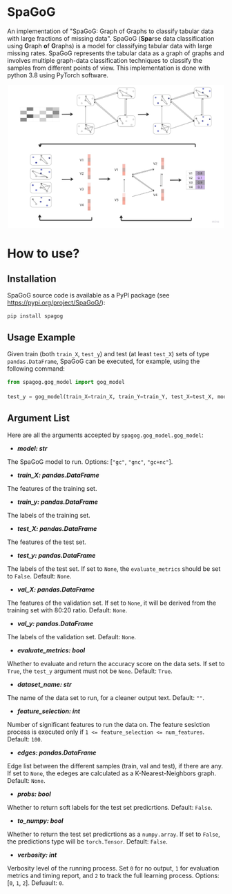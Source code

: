 # SpaGoG
An implementation of "SpaGoG: Graph of Graphs to classify tabular data with large fractions of missing data".
SpaGoG (**Spa**rse data classification using **G**raph **o**f **G**raphs) is a model for classifying tabular data with large missing rates.
SpaGoG represents the tabular data as a graph of graphs and involves multiple graph-data classification techniques to classify the samples from different points of view.
This implementation is done with python 3.8 using PyTorch software.

<p align="center">
  <img src="figures/scheme_fig.jpg" alt="Scheme Figure" width="500">
</p>

# How to use?

## Installation
SpaGoG source code is available as a PyPI package (see https://pypi.org/project/SpaGoG/):

```shell
pip install spagog
```

## Usage Example
Given train (both ```train_X```, ```test_y```) and test (at least ```test_X```) sets of type ```pandas.DataFrame```, SpaGoG can be executed, for example, using the following command:

```python
from spagog.gog_model import gog_model

test_y = gog_model(train_X=train_X, train_Y=train_Y, test_X=test_X, model="gc", verbosity=1, to_numpy=False, evaluate_metrics=False)
```

## Argument List
Here are all the arguments accepted by ```spagog.gog_model.gog_model```:

* _**model: str**_

The SpaGoG model to run. Options: [```"gc"```, ```"gnc"```, ```"gc+nc"```].
* _**train_X: pandas.DataFrame**_

The features of the training set.

* _**train_y: pandas.DataFrame**_

The labels of the training set.

* _**test_X: pandas.DataFrame**_

The features of the test set.

* _**test_y: pandas.DataFrame**_

The labels of the test set. If set to ```None```, the ```evaluate_metrics``` should be set to ```False```. Default: ```None```.

* _**val_X: pandas.DataFrame**_

The features of the validation set. If set to ```None```, it will be derived from the training set with 80:20 ratio. Default: ```None```.

* _**val_y: pandas.DataFrame**_

The labels of the validation set. Default: ```None```.

* _**evaluate_metrics: bool**_

Whether to evaluate and return the accuracy score on the data sets. If set to ```True```, the ```test_y``` argument must not be ```None```. Default: ```True```.

* _**dataset_name: str**_

The name of the data set to run, for a cleaner output text. Default: ```""```.

* _**feature_selection: int**_

Number of significant features to run the data on. The feature seslction process is executed only if ```1 <= feature_selection <= num_features```. Default: ```100```.

* _**edges: pandas.DataFrame**_

Edge list between the different samples (train, val and test), if there are any. If set to ```None```, the edeges are calculated as a K-Nearest-Neighbors graph. Default: ```None```.

* _**probs: bool**_

Whether to return soft labels for the test set predicrtions. Default: ```False```.

* _**to_numpy: bool**_

Whether to return the test set predicrtions as a ```numpy.array```. If set to ```False```, the predictions type will be ```torch.Tensor```. Default: ```False```.

* _**verbosity: int**_

Verbosity level of the running process. Set ```0``` for no output, ```1``` for evaluation metrics and timing report, and ```2``` to track the full learning process. Options: [```0```, ```1```, ```2```]. Defuault: ```0```.


